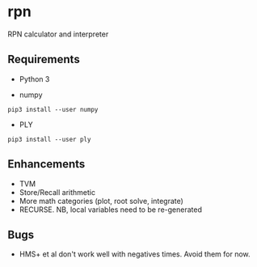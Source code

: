 # rpn

RPN calculator and interpreter

## Requirements

- Python 3

- numpy

``` shell
pip3 install --user numpy
```

- PLY

``` shell
pip3 install --user ply
```

## Enhancements

- TVM
- Store/Recall arithmetic
- More math categories (plot, root solve, integrate)
- RECURSE.  NB, local variables need to be re-generated

## Bugs

- HMS+ et al don't work well with negatives times.  Avoid them for now.
